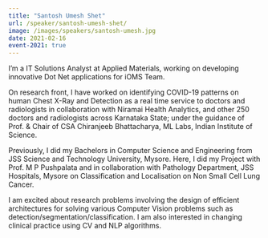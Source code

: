 ```yaml
---
title: "Santosh Umesh Shet"
url: /speaker/santosh-umesh-shet/
image: /images/speakers/santosh-umesh.jpg
date: 2021-02-16
event-2021: true
---
```


I’m a IT Solutions Analyst at Applied Materials, working on developing innovative Dot Net applications for iOMS Team.

On research front, I have worked on identifying COVID-19 patterns on human Chest X-Ray and Detection as a real time service to doctors and radiologists in collaboration with Niramai Health Analytics, and other 250 doctors and radiologists across Karnataka State; under the guidance of Prof. &amp; Chair of CSA Chiranjeeb Bhattacharya, ML Labs, Indian Institute of Science.

Previously, I did my Bachelors in Computer Science and Engineering from JSS Science and Technology University, Mysore. Here, I did my Project with Prof. M P Pushpalata and in collaboration with Pathology Department, JSS Hospitals, Mysore on Classification and Localisation on Non Small Cell Lung Cancer.

I am excited about research problems involving the design of efficient architectures for solving various Computer Vision problems such as detection/segmentation/classification. I am also interested in changing clinical practice using CV and NLP algorithms.